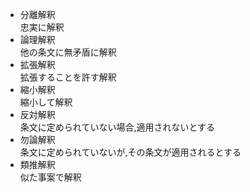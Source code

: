 - 分離解釈  
忠実に解釈
- 論理解釈  
他の条文に無矛盾に解釈
- 拡張解釈  
拡張することを許す解釈
- 縮小解釈   
縮小して解釈
- 反対解釈  
条文に定められていない場合,適用されないとする
- 勿論解釈   
条文に定められていないが,その条文が適用されるとする
- 類推解釈  
似た事案で解釈